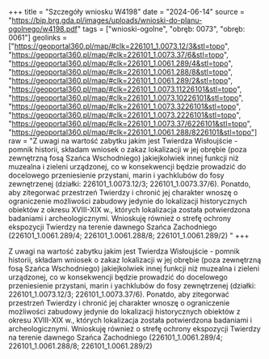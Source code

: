 +++
title = "Szczegóły wniosku W4198"
date = "2024-06-14"
source = "https://bip.brg.gda.pl/images/uploads/wnioski-do-planu-ogolnego/w4198.pdf"
tags = ["wnioski-ogolne", "obręb: 0073", "obręb: 0061"]
geolinks = ["https://geoportal360.pl/map/#clk=226101_1.0073.12/3&stl=topo", "https://geoportal360.pl/map/#clk=226101_1.0073.37/6&stl=topo", "https://geoportal360.pl/map/#clk=226101_1.0061.289/4&stl=topo", "https://geoportal360.pl/map/#clk=226101_1.0061.288/8&stl=topo", "https://geoportal360.pl/map/#clk=226101_1.0061.289/2&stl=topo", "https://geoportal360.pl/map/#clk=226101_1.0073.11226101&stl=topo", "https://geoportal360.pl/map/#clk=226101_1.0073.10226101&stl=topo", "https://geoportal360.pl/map/#clk=226101_1.0073.3226101&stl=topo", "https://geoportal360.pl/map/#clk=226101_1.0073.2226101&stl=topo", "https://geoportal360.pl/map/#clk=226101_1.0073.37/6226101&stl=topo", "https://geoportal360.pl/map/#clk=226101_1.0061.288/8226101&stl=topo"]
raw = "Z uwagi na wartość zabytku jakim jest Twierdza Wisłoujście - pomnik historii, składam wniosek o zakaz lokalizacji w jej obrębie (poza zewnętrzną fosą Szańca Wschodniego) jakiejkolwiek innej funkcji niż muzealna i zieleni urządzonej, co w konsekwencji będzie prowadzić do docelowego przeniesienie przystani, marin i yachklubów do fosy zewnętrzenej (działki: 226101_1.0073.12/3; 226101_1.0073.37/6). Ponatdo, aby zitegorwać przestrzeń Twierdzy i chronić jej charakter wnoszę o ograniczenie możliwości zabudowy jedynie do lokalizacji  historycznych obiektów z okresu XVIII-XIX w., których lokalizacja została potwierdzona badaniami i archeologicznymi. Wnioskuję również o strefę ochrony ekspozycji Twierdzy na terenie dawnego  Szańca Zachodniego (226101_1.0061.289/4; 226101_1.0061.288/8; 226101_1.0061.289/2)  "
+++

Z uwagi na wartość zabytku jakim jest Twierdza Wisłoujście - pomnik historii,
składam wniosek o zakaz lokalizacji w jej obrębie (poza zewnętrzną fosą Szańca Wschodniego)
jakiejkolwiek innej funkcji niż muzealna i zieleni urządzonej, co w konsekwencji będzie prowadzić
do docelowego przeniesienie przystani, marin i yachklubów do fosy zewnętrzenej (działki:
226101_1.0073.12/3; 226101_1.0073.37/6). Ponatdo, aby zitegorwać przestrzeń Twierdzy i
chronić jej charakter wnoszę o ograniczenie możliwości zabudowy jedynie do lokalizacji 
historycznych obiektów z okresu XVIII-XIX w., których lokalizacja została potwierdzona badaniami i
archeologicznymi. Wnioskuję również o strefę ochrony ekspozycji Twierdzy na terenie dawnego 
Szańca Zachodniego (226101_1.0061.289/4; 226101_1.0061.288/8; 226101_1.0061.289/2) 



